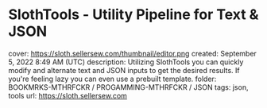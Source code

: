 # SlothTools - Utility Pipeline for Text & JSON

cover: https://sloth.sellersew.com/thumbnail/editor.png
created: September 5, 2022 8:49 AM (UTC)
description: Utilizing SlothTools you can quickly modify and alternate text and JSON inputs to get the desired results. If you're feeling lazy you can even use a prebuilt template.
folder: BOOKMRKS-MTHRFCKR / PROGAMMING-MTHRFCKR / JSON
tags: json, tools
url: https://sloth.sellersew.com